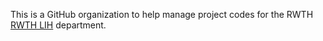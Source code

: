 This is a GitHub organization to help manage project codes for the RWTH [RWTH LIH](https://www.lih.rwth-aachen.de/cms/~pvol/LIH/) department.
